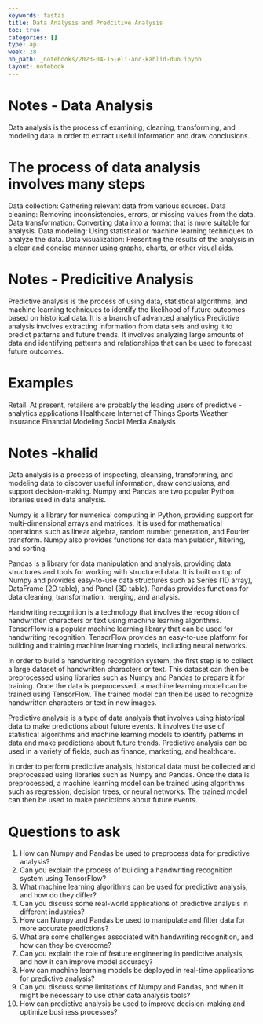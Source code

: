 ```yaml
---
keywords: fastai
title: Data Analysis and Predcitive Analysis
toc: true
categories: []
type: ap
week: 28
nb_path: _notebooks/2023-04-15-eli-and-kahlid-duo.ipynb
layout: notebook
---
```


<!--
#################################################
### THIS FILE WAS AUTOGENERATED! DO NOT EDIT! ###
#################################################
# file to edit: _notebooks/2023-04-15-eli-and-kahlid-duo.ipynb
-->

<div class="container" id="notebook-container">
        
<div class="cell border-box-sizing text_cell rendered"><div class="inner_cell">
<div class="text_cell_render border-box-sizing rendered_html">
<h1 id="Notes---Data-Analysis">Notes - Data Analysis<a class="anchor-link" href="#Notes---Data-Analysis"> </a></h1><p>Data analysis is the process of examining, cleaning, transforming, and modeling data in order to extract useful information and draw conclusions.</p>
<h1 id="The-process-of-data-analysis-involves-many-steps">The process of data analysis involves many steps<a class="anchor-link" href="#The-process-of-data-analysis-involves-many-steps"> </a></h1><p>Data collection: Gathering relevant data from various sources.
Data cleaning: Removing inconsistencies, errors, or missing values from the data.
Data transformation: Converting data into a format that is more suitable for analysis.
Data modeling: Using statistical or machine learning techniques to analyze the data.
Data visualization: Presenting the results of the analysis in a clear and concise manner using graphs, charts, or other visual aids.</p>
<h1 id="Notes---Predicitive-Analysis">Notes - Predicitive Analysis<a class="anchor-link" href="#Notes---Predicitive-Analysis"> </a></h1><p>Predictive analysis is the process of using data, statistical algorithms, and machine learning techniques to identify the likelihood of future outcomes based on historical data. It is a branch of advanced analytics
Predictive analysis involves extracting information from data sets and using it to predict patterns and future trends. It involves analyzing large amounts of data and identifying patterns and relationships that can be used to forecast future outcomes.</p>
<h1 id="Examples">Examples<a class="anchor-link" href="#Examples"> </a></h1><p>Retail. At present, retailers are probably the leading users of predictive  - analytics applications
Healthcare
Internet of Things
Sports
Weather
Insurance
Financial Modeling
Social Media Analysis</p>

</div>
</div>
</div>
<div class="cell border-box-sizing text_cell rendered"><div class="inner_cell">
<div class="text_cell_render border-box-sizing rendered_html">
<h1 id="Notes--khalid">Notes -khalid<a class="anchor-link" href="#Notes--khalid"> </a></h1><p>Data analysis is a process of inspecting, cleansing, transforming, and modeling data to discover useful information, draw conclusions, and support decision-making. Numpy and Pandas are two popular Python libraries used in data analysis.</p>
<p>Numpy is a library for numerical computing in Python, providing support for multi-dimensional arrays and matrices. It is used for mathematical operations such as linear algebra, random number generation, and Fourier transform. Numpy also provides functions for data manipulation, filtering, and sorting.</p>
<p>Pandas is a library for data manipulation and analysis, providing data structures and tools for working with structured data. It is built on top of Numpy and provides easy-to-use data structures such as Series (1D array), DataFrame (2D table), and Panel (3D table). Pandas provides functions for data cleaning, transformation, merging, and analysis.</p>
<p>Handwriting recognition is a technology that involves the recognition of handwritten characters or text using machine learning algorithms. TensorFlow is a popular machine learning library that can be used for handwriting recognition. TensorFlow provides an easy-to-use platform for building and training machine learning models, including neural networks.</p>
<p>In order to build a handwriting recognition system, the first step is to collect a large dataset of handwritten characters or text. This dataset can then be preprocessed using libraries such as Numpy and Pandas to prepare it for training. Once the data is preprocessed, a machine learning model can be trained using TensorFlow. The trained model can then be used to recognize handwritten characters or text in new images.</p>
<p>Predictive analysis is a type of data analysis that involves using historical data to make predictions about future events. It involves the use of statistical algorithms and machine learning models to identify patterns in data and make predictions about future trends. Predictive analysis can be used in a variety of fields, such as finance, marketing, and healthcare.</p>
<p>In order to perform predictive analysis, historical data must be collected and preprocessed using libraries such as Numpy and Pandas. Once the data is preprocessed, a machine learning model can be trained using algorithms such as regression, decision trees, or neural networks. The trained model can then be used to make predictions about future events.</p>

</div>
</div>
</div>
<div class="cell border-box-sizing text_cell rendered"><div class="inner_cell">
<div class="text_cell_render border-box-sizing rendered_html">
<h1 id="Questions-to-ask">Questions to ask<a class="anchor-link" href="#Questions-to-ask"> </a></h1><ol>
<li>How can Numpy and Pandas be used to preprocess data for predictive analysis?</li>
<li>Can you explain the process of building a handwriting recognition system using TensorFlow?</li>
<li>What machine learning algorithms can be used for predictive analysis, and how do they differ?</li>
<li>Can you discuss some real-world applications of predictive analysis in different industries?</li>
<li>How can Numpy and Pandas be used to manipulate and filter data for more accurate predictions?</li>
<li>What are some challenges associated with handwriting recognition, and how can they be overcome?</li>
<li>Can you explain the role of feature engineering in predictive analysis, and how it can improve model accuracy?</li>
<li>How can machine learning models be deployed in real-time applications for predictive analysis?</li>
<li>Can you discuss some limitations of Numpy and Pandas, and when it might be necessary to use other data analysis tools?</li>
<li>How can predictive analysis be used to improve decision-making and optimize business processes?</li>
</ol>

</div>
</div>
</div>
</div>
 

